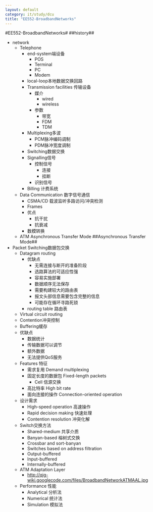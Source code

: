 ```yaml
---
layout: default
category: it/study/dcu
title: "EE552-BroadbandNetworks"
---
```


#EE552-BroadbandNetworks#
##history##
* network
  * Telephone
    * end-system端设备
      * POS
      * Terminal
      * PC
      * Modem
    * local-loop本地数据交换回路
    * Transmission facilities 传输设备
      * 媒介
        * wired
        * wireless
      * 参数
        * 带宽
        * FDM
        * TDM
    * Multiplexing多波
      * PCM脉冲编码调制
      * PDM脉冲宽度调制
    * Switching数据交换
    * Signalling信号
      * 控制信号
        * 连接
        * 挂断
      * 识别信号
    * Billing 计费系统
  * Data Communication 数字信号通信
    * CSMA/CD 载波监听多路访问/冲突检测
    * Frames
    * 优点
      * 抗干扰
      * 抗衰减
    * 数模转换
  * ATM Asynchronous Transfer Mode
##Asynchronous Transfer Mode##
* Packet Switching数据包交换
  * Datagram routing
    * 优缺点
      * 无需连接与断开的准备阶段
      * 选路算法的可适应性强
      * 容易实施部署
      * 数据顺序无法保存
      * 需要构建较大的路由表
      * 报文头部信息需要包含完整的信息
      * 可能存在循环寻路死锁
    * routing table 路由表
  * Virtual circuit routing
  * Contention冲突控制
  * Buffering缓存
  * 优缺点
    * 数据统计
    * 传输数据可以调节
    * 额外数据
    * 无法提供QoS服务
  * Features 特征
    * 需求复用 Demand multiplexing
    * 固定长度的数据包 Fixed-length packets
      * Cell 信源交换
    * 高比特率 High bit rate
    * 面向连接的操作 Connection-oriented operation
  * 设计需求
    * High-speed operation 高速操作
    * Rapid decision making 快速处理
    * Contention resolution 冲突化解
  * Switch交换方法
    * Shared-medium 共享介质
    * Banyan-based 榕树式交换
    * Crossbar and sort-banyan
    * Switches based on address filtration
    * Output-buffered 
    * Input-buffered 
    * Internally-buffered 
  * ATM Adaptation Layer
    * http://qjg-wiki.googlecode.com/files/BroadbandNetworkATMAAL.jpg
  * Performance 性能
    * Analytical 分析法
    * Numerical 统计法
    * Simulation 模拟法
